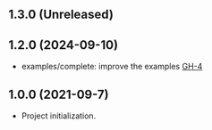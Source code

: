 ## 1.3.0 (Unreleased)
## 1.2.0 (2024-09-10)

- examples/complete: improve the examples [GH-4](https://github.com/alibabacloud-automation/terraform-alicloud-vpc-slb-ecs-rds-drds/pull/4)

## 1.0.0 (2021-09-7)

- Project initialization.
